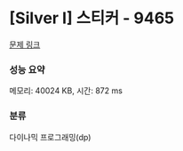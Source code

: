 # [Silver I] 스티커 - 9465 

[문제 링크](https://www.acmicpc.net/problem/9465) 

### 성능 요약

메모리: 40024 KB, 시간: 872 ms

### 분류

다이나믹 프로그래밍(dp)

